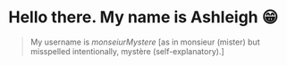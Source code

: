 # Hello there. My name is Ashleigh :grin:
> My username is _monseiurMystere_  \[as in monsieur \(mister\) but misspelled intentionally, mystère \(self-explanatory\).\]



<!---
monseiurmystere/monseiurmystere is a ✨ special ✨ repository because its `README.md` (this file) appears on your GitHub profile.
You can click the Preview link to take a look at your changes.
--->
